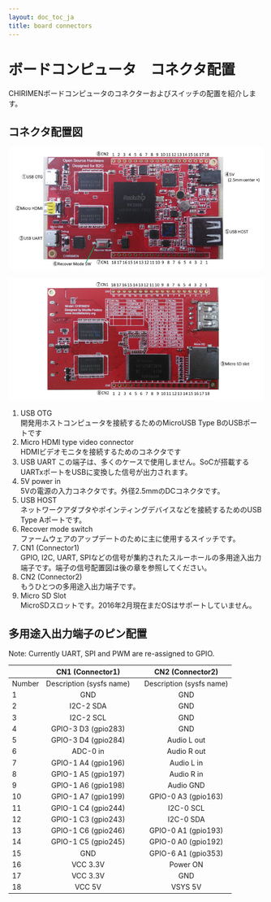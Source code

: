 ```yaml
---
layout: doc_toc_ja
title: board connectors
---
```

# ボードコンピュータ　コネクタ配置
CHIRIMENボードコンピュータのコネクターおよびスイッチの配置を紹介します。

## コネクタ配置図

![chirimen_board_front](../images/chirimen_board_front.jpg) 

![chirimen_board_back](../images/chirimen_board_back.jpg) 

1. USB OTG  
開発用ホストコンピュータを接続するためのMicroUSB Type BのUSBポートです
1. Micro HDMI type video connector  
HDMIビデオモニタを接続するためのコネクタです
1. USB UART
この端子は、多くのケースで使用しません。SoCが搭載するUARTxポートをUSBに変換した信号が出力されます。
1. 5V power in  
5Vの電源の入力コネクタです。外径2.5mmのDCコネクタです。
1. USB HOST  
ネットワークアダプタやポインティングデバイスなどを接続するためのUSB Type Aポートです。
1. Recover mode switch  
ファームウェアのアップデートのために主に使用するスイッチです。
1. CN1 (Connector1)  
GPIO, I2C, UART, SPIなどの信号が集約されたスルーホールの多用途入出力端子です。端子の信号配置図は後の章を参照してください。
1. CN2  (Connector2)  
もうひとつの多用途入出力端子です。
1. Micro SD Slot  
MicroSDスロットです。2016年2月現在まだOSはサポートしていません。

## 多用途入出力端子のピン配置
Note: Currently UART, SPI and PWM are re-assigned to GPIO.

||CN1 (Connector1)| |CN2 (Connector2)|
|------------|:--:|:----------:|:----------------:|
|Number|Description (sysfs name)| |Description (sysfs name)
|1|GND| |GND|
|2|I2C-2 SDA| |GND|
|3|I2C-2 SCL| |GND|
|4|GPIO-3 D3 (gpio283)| |GND|
|5|GPIO-3 D4 (gpio284)| |Audio L out|
|6|ADC-0 in| |Audio R out|
|7|GPIO-1 A4 (gpio196)| |Audio L in|
|8|GPIO-1 A5 (gpio197)| |Audio R in|
|9|GPIO-1 A6 (gpio198)| |Audio GND|
|10|GPIO-1 A7 (gpio199)| |GPIO-0 A3 (gpio163)|
|11|GPIO-1 C4 (gpio244)| |I2C-0 SCL|
|12|GPIO-1 C3 (gpio243)| |I2C-0 SDA|
|13|GPIO-1 C6 (gpio246)| |GPIO-0 A1 (gpio193)|
|14|GPIO-1 C5 (gpio245)| |GPIO-0 A0 (gpio192)|
|15|GND| |GPIO-6 A1 (gpio353)|
|16|VCC 3.3V| |Power ON|
|17|VCC 3.3V| |GND|
|18|VCC 5V| |VSYS 5V|

<!-- (ORIGINAL) 
||CN1 (Connector1)| |CN2 (Connector2)|
|------------|:--:|:----------:|:----------------:|
|Number|Description| |Description
|1|GND| |GND|
|2|I2C-2 SDA| |GND|
|3|I2C-2 SCL| |GND|
|4|UART-3 RX| |GND|
|5|UART-3 TX| |Audio L out|
|6|ADC-0 in| |Audio R out|
|7|SPI-0 CS| |Audio L in|
|8|SPI-0 CLK| |Audio R in|
|9|SPI-0 RX| |Audio GND|
|10|SPI-0 TX| |PWM-0|
|11|SPI-1 CS| |I2C-0 SCL|
|12|SPI-1 CLK| |I2C-0 SDA|
|13|SPI-1 RX| |UART-0 TX|
|14|SPI-1 TX| |UART-0 RX|
|15|GND| |GPIO-6 A1|
|16|VCC 3.3V| |Power ON|
|17|VCC 3.3V| |GND|
|18|VCC 5V| |VSYS 5V|
-->
